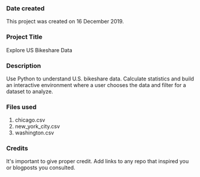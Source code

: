 ### Date created
This project was created on 16 December 2019.

### Project Title
Explore US Bikeshare Data

### Description
Use Python to understand U.S. bikeshare data. Calculate statistics and build an interactive environment where a user chooses the data and filter for a dataset to analyze.

### Files used
1. chicago.csv
2. new_york_city.csv
3. washington.csv

### Credits
It's important to give proper credit. Add links to any repo that inspired you or blogposts you consulted.

